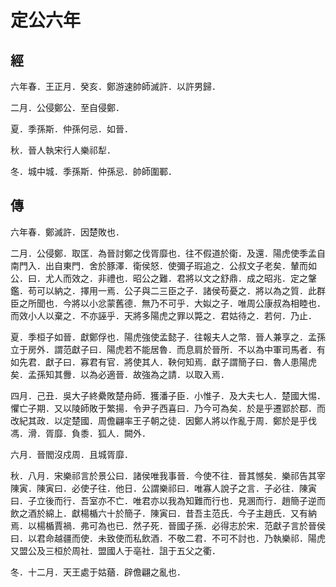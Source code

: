 # 定公六年
## 經

六年春．王正月．癸亥．鄭游速帥師滅許．以許男歸．

二月．公侵鄭公．至自侵鄭．

夏．季孫斯．仲孫何忌．如晉．

秋．晉人執宋行人樂祁犁．

冬．城中城．季孫斯．仲孫忌．帥師圍鄆．

## 傳

六年春．鄭滅許．因楚敗也．

二月．公侵鄭．取匡．為晉討鄭之伐胥靡也．往不假道於衛．及還．陽虎使季孟自南門入．出自東門．舍於豚澤．衛侯怒．使彌子瑕追之．公叔文子老矣．輦而如公．曰．尤人而效之．非禮也．昭公之難．君將以文之舒鼎．成之昭兆．定之鞶鑑．苟可以納之．擇用一焉．公子與二三臣之子．諸侯苟憂之．將以為之質．此群臣之所聞也．今將以小忿蒙舊德．無乃不可乎．大姒之子．唯周公康叔為相睦也．而效小人以棄之．不亦誣乎．天將多陽虎之罪以斃之．君姑待之．若何．乃止．

夏．季桓子如晉．獻鄭俘也．陽虎強使孟懿子．往報夫人之幣．晉人兼享之．孟孫立于房外．謂范獻子曰．陽虎若不能居魯．而息肩於晉所．不以為中軍司馬者．有如先君．獻子曰．寡君有官．將使其人．鞅何知焉．獻子謂簡子曰．魯人患陽虎矣．孟孫知其釁．以為必適晉．故強為之請．以取入焉．

四月．己丑．吳大子終纍敗楚舟師．獲潘子臣．小惟子．及大夫七人．楚國大惕．懼亡子期．又以陵師敗于繁揚．令尹子西喜曰．乃今可為矣．於是乎遷郢於鄀．而改紀其政．以定楚國．周儋翩率王子朝之徒．因鄭人將以作亂于周．鄭於是乎伐馮．滑．胥靡．負黍．狐人．闕外．

六月．晉閻沒戍周．且城胥靡．

秋．八月．宋樂祁言於景公曰．諸侯唯我事晉．今使不往．晉其憾矣．樂祁告其宰陳寅．陳寅曰．必使子往．他日．公謂樂祁曰．唯寡人說子之言．子必往．陳寅曰．子立後而行．吾室亦不亡．唯君亦以我為知難而行也．見溷而行．趙簡子逆而飲之酒於綿上．獻楊楯六十於簡子．陳寅曰．昔吾主范氏．今子主趙氏．又有納焉．以楊楯賈禍．弗可為也已．然子死．晉國子孫．必得志於宋．范獻子言於晉侯曰．以君命越疆而使．未致使而私飲酒．不敬二君．不可不討也．乃執樂祁．陽虎又盟公及三桓於周社．盟國人于亳社．詛于五父之衢．

冬．十二月．天王處于姑蕕．辟儋翩之亂也．


